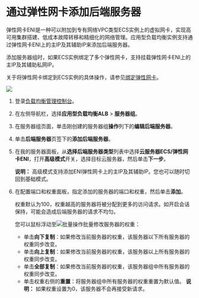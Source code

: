 # 通过弹性网卡添加后端服务器

弹性网卡ENI是一种可以附加到专有网络VPC类型ECS实例上的虚拟网卡，实现高可用集群搭建、低成本故障转移和精细化的网络管理。应用型负载均衡实例支持通过弹性网卡ENI上的主IP及其辅助IP来添加后端服务器。

添加服务器组时，如果ECS实例绑定了多个弹性网卡，支持挂载弹性网卡ENI上的主IP及其辅助私网IP。

关于将弹性网卡绑定到ECS实例的具体操作，请参见[绑定弹性网卡](/cn.zh-CN/网络/弹性网卡/绑定弹性网卡.md)。

![](https://static-aliyun-doc.oss-accelerate.aliyuncs.com/assets/img/zh-CN/1704029951/p14314.png)

1.  登录[负载均衡管理控制台](https://slb.console.aliyun.com/slb)。

2.  在左侧导航栏，选择**应用型负载均衡ALB** \> **服务器组**。

3.  在服务器组页面，单击刚创建的服务器组**操作**列下的**编辑后端服务器**。

4.  单击**后端服务器**页签下的**添加后端服务器**。

5.  在我的服务器面板，从**选择后端服务器类型**列表中选择**云服务器ECS/弹性网卡ENI**，打开**高级模式**开关，选择目标云服务器，然后单击**下一步**。

    **说明：** 高级模式支持添加ENI弹性网卡上的主IP及其辅助IP。您也可以随时切回到基础模式。

6.  在配置端口和权重面板，指定添加的服务器的端口和权重，然后单击**添加**。

    权重默认为100，权重越高的服务器将被分配到更多的访问请求。如开启会话保持，可能会造成后端服务器的请求不均匀。

    您可以鼠标浮动至![批量操作](https://static-aliyun-doc.oss-accelerate.aliyuncs.com/assets/img/zh-CN/0101189061/p208921.png)批量修改服务器的权重：

    -   单击**向下复制**：如果修改当前服务器的权重，该服务器以下所有服务器的权重同步改变。
    -   单击**向上复制**：如果修改当前服务器的权重，该服务器以上所有服务器的权重同步改变。
    -   单击**全部复制**：如果修改当前服务器的权重，该服务器组中所有服务器的权重同步改变。
    -   单击权重右侧的**重置**：将服务器组中所有服务器的权重重置为默认值。
    **说明：** 如果权重设置为0，该服务器不会再接受新请求。


